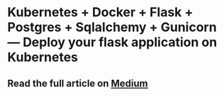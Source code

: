 # Kubernetes + Docker + Flask + Postgres + Sqlalchemy + Gunicorn — Deploy your flask application on Kubernetes

## Read the full article on <a href="https://medium.com/@mudasiryounas/kubernetes-docker-flask-postgres-sqlalchemy-gunicorn-deploy-your-flask-application-on-57431c8cbd9f" target="_blank" />Medium</a>
